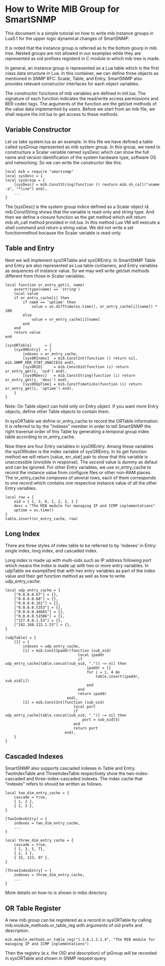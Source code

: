 How to Write MIB Group for SmartSNMP
====================================

This document is a simple tutorial on how to write mib instance groups in Lua5.1
for the upper logic dynamical changes of SmartSNMP.

It is noted that the instance group is referred as to the bottom gourp in mib
tree. Nested groups are not allowed in our examples while they are represented
as oid prefixes registerd in C module in which mib tree is made.

In general, an instance group is represented as a Lua table which is the first
class data structure in Lua. In this container, we can define three objects as
mentioned in SNMP RFC: Scalar, Table, and Entry. SmartSNMP also provides
relevant constructor interfaces for each object variables.

The constructor functions of mib variables are defined in init.lua. The
signature of each function indicates the read/write access permissions and BER
codec tags. The arguments of the function are the get/set methods of the value
data implemented by users. Before we start from an mib file, we shall require
the init.lua to get access to these methods.

Variable Constructor
---------------------

Let us take system.lua as an example. In this file we have defined a table
called sysGroup represented as mib system group. In this group, we need to
constructure a Scalar variable named sysDesc which can show the full name and
version identification of the system hardware type, software OS and networking.
So we can write the constructor like this.

    local mib = require "smartsnmp"
    local sysDesc = 1
    local sysGroup = {
        [sysDesc] = mib.ConstString(function () reuturn mib.sh_call("uname -a", "*line") end),
        ...
    }

The [sysDesc] is the system group indice defined as a Scalar object id.
mib.ConstString shows that the variable is read-only and string type. And then
we define a closure function as the get method which will return mib.sh_call
method provided in init.lua. In this method Lua VM will execute a shell command
and return a string value. We did not write a set functionmethod bocause the
Scalar variable is read-only.

Table and Entry
---------------

Next we will implement sysORTable and sysOREntry. In SmartSNMP Table and Entry
are also represented as Lua table containers, and Entry variables as sequences
of instance value. So we may well write get/set methods different from those in
Scalar variables.

    local function or_entry_get(i, name)
        assert(type(name) == 'string')
        local value
        if or_entry_cache[i] then
            if name == 'uptime' then
                value = os.difftime(os.time(), or_entry_cache[i][name]) * 100
            else
                value = or_entry_cache[i][name]
            end
        end
        return value
    end

    [sysORTable]      = {
        [sysOREntry]  = {
            indexes = or_entry_cache,
            [sysORIndex]  = mib.ConstInt(function () return nil, mib.SNMP_ERR_STAT_UNACCESS end),
            [sysORID]     = mib.ConstOid(function (i) return or_entry_get(i, 'oid') end),
            [sysORDesc]   = mib.ConstString(function (i) return or_entry_get(i, 'desc') end),
            [sysORUpTime] = mib.ConstTimeticks(function (i) return or_entry_get(i, 'uptime') end),
        }
    }

Note: On Table object can hold only on Entry object. If you want more Entry
objects, define other Table objects to contain them.

In sysORTable we define or_entry_cache to record the ORTable information. It
is referred to by the "indexes" member in order to tell SmartSNMP the right
traversal order of this Table by generating a temporal group index table
according to or_entry_cache.

Now there are four Entry variables in sysOREntry. Amang these variables the
sysORIndex is the index variable of sysOREntry. In its get function method we
will return [value, err_stat] pair to show that this variable is unaccessible
(invisible in response). The second value is dummy as defaut and can be ignored.
For other Entry variables, we use or_entry_cache to record the instance value
from configure files or other non-RAM places. The or_entry_cache composes of
several rows, each of them corresponds to one record which contains one
respective instance value of all the other Entry variables.

    local row = {
        oid = { 1, 3, 6, 1, 2, 1, 1 }
        desc = "The MIB module for managing IP and ICMP inplementations"
        uptime = os.time()
    }
    table.insert(or_entry_cache, row)

Long Index
----------

There are three styles of index table to be referred to by 'indexes' in Entry:
single index, long index, and cascaded index.

Long index is made up with multi-oids such as IP address following port which
means the index is made up with two or more entry variables. In udpTable we
examplified that with two entry variables as part of the index value and their
get function method as well as how to write udp_entry_cache.

    local udp_entry_cache = {
        ["0.0.0.0.67"] = {},
        ["0.0.0.0.68"] = {},
        ["0.0.0.0.161"] = {},
        ["0.0.0.0.5353"] = {},
        ["0.0.0.0.44681"] = {},
        ["0.0.0.0.51586"] = {},
        ["127.0.0.1.53"] = {},
        ["192.168.122.1.53"] = {},
    }

    [udpTable] = {
        [1] = {
            indexes = udp_entry_cache,
            [1] = mib.ConstIpaddr(function (sub_oid)
                                     local ipaddr
                                     if udp_entry_cache[table.concat(sub_oid, ".")] ~= nil then
                                         ipaddr = {}
                                         for i = 1, 4 do
                                             table.insert(ipaddr, sub_oid[i])
                                         end
                                     end
                                     return ipaddr
                                end),
            [2] = mib.ConstInt(function (sub_oid)
                                   local port
                                   if udp_entry_cache[table.concat(sub_oid, ".")] ~= nil then
                                       port = sub_oid[5]
                                   end
                                   return port
                               end),
        }
    }

Cascaded Indexes
----------------

SmartSNMP also supports cascaded indexes in Table and Entry. TwoIndexTable and
ThreeIndexTable respectively show the two-index-cascaded and three-index-cascaded
indexes. The index cache that "indexes" refers to should be written as follows.

    local two_dim_entry_cache = {
        cascade = true,
        { 1, 2 },
        { 2, 3 },
    }

    [TwoIndexEntry] = {
        indexes = two_dim_entry_cache,
        ...
    }

    local three_dim_entry_cache = {
        cascade = true,
        { 1, 3, 5, 7},
        { 2, 3 },
        { 32, 123, 87 },
    }

    [ThreeIndexEntry] = {
        indexes = three_dim_entry_cache,
        ...
    }

More details on how-to is shown in mibs directory.

OR Table Register
-----------------

A new mib group can be registered as a record in sysORTable by calling
mib.module_methods.or_table_reg with arguments of oid prefix and description.

    mib.module_methods.or_table_reg("1.3.6.1.2.1.4", "The MIB module for managing IP and ICMP inplementations")

Then the registry (e.x. the OID and descrption) of ipGroup will be recorded in
sysORTable and shown in SNMP request query.
